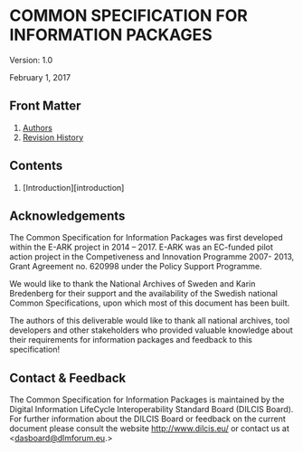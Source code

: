 COMMON SPECIFICATION FOR INFORMATION PACKAGES
=============================================

Version: 1.0

February 1, 2017

Front Matter
------------
1. [Authors](authors)
2. [Revision History](history)

Contents
--------
1. [Introduction][introduction]

Acknowledgements
----------------
The Common Specification for Information Packages was first developed within the E-ARK project in 2014 – 2017. E-ARK was an EC-funded pilot action project in the Competiveness and Innovation Programme 2007- 2013, Grant Agreement no. 620998 under the Policy Support Programme.

We would like to thank the National Archives of Sweden and Karin Bredenberg for their support and the availability of the Swedish national Common Specifications, upon which most of this document has been built.

The authors of this deliverable would like to thank all national archives, tool developers and other stakeholders who provided valuable knowledge about their requirements for information packages and feedback to this specification!

Contact & Feedback
------------------
The Common Specification for Information Packages is maintained by the Digital Information LifeCycle
Interoperability Standard Board (DILCIS Board). For further information about the DILCIS Board or feedback
on the current document please consult the website http://www.dilcis.eu/ or contact us at
<dasboard@dlmforum.eu.>
 

